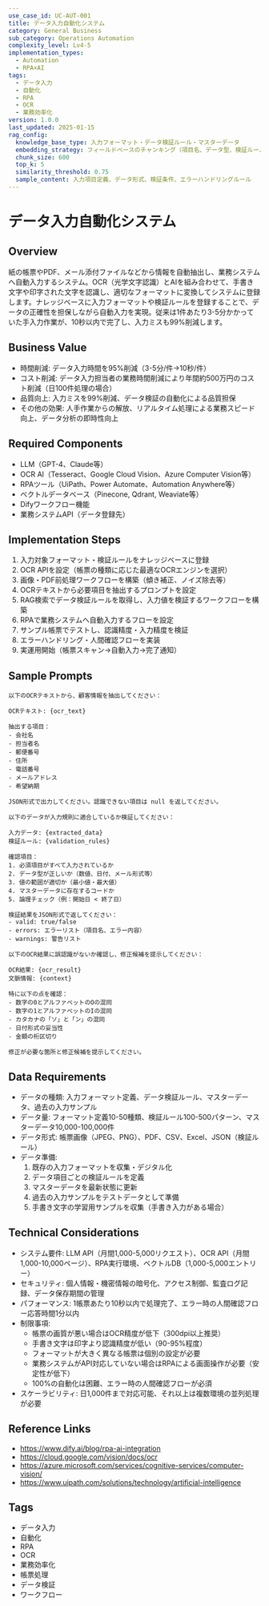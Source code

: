 ```yaml
---
use_case_id: UC-AUT-001
title: データ入力自動化システム
category: General Business
sub_category: Operations Automation
complexity_level: Lv4-5
implementation_types:
  - Automation
  - RPA×AI
tags:
  - データ入力
  - 自動化
  - RPA
  - OCR
  - 業務効率化
version: 1.0.0
last_updated: 2025-01-15
rag_config:
  knowledge_base_type: 入力フォーマット・データ検証ルール・マスターデータ
  embedding_strategy: フィールドベースのチャンキング（項目名、データ型、検証ルール）
  chunk_size: 600
  top_k: 5
  similarity_threshold: 0.75
  sample_content: 入力項目定義、データ形式、検証条件、エラーハンドリングルール
---
```


# データ入力自動化システム

## Overview

紙の帳票やPDF、メール添付ファイルなどから情報を自動抽出し、業務システムへ自動入力するシステム。OCR（光学文字認識）とAIを組み合わせて、手書き文字や印字された文字を認識し、適切なフォーマットに変換してシステムに登録します。ナレッジベースに入力フォーマットや検証ルールを登録することで、データの正確性を担保しながら自動入力を実現。従来は1件あたり3-5分かかっていた手入力作業が、10秒以内で完了し、入力ミスも99%削減します。

## Business Value

- 時間削減: データ入力時間を95%削減（3-5分/件→10秒/件）
- コスト削減: データ入力担当者の業務時間削減により年間約500万円のコスト削減（日100件処理の場合）
- 品質向上: 入力ミスを99%削減、データ検証の自動化による品質担保
- その他の効果: 人手作業からの解放、リアルタイム処理による業務スピード向上、データ分析の即時性向上

## Required Components

- LLM（GPT-4、Claude等）
- OCR AI（Tesseract、Google Cloud Vision、Azure Computer Vision等）
- RPAツール（UiPath、Power Automate、Automation Anywhere等）
- ベクトルデータベース（Pinecone, Qdrant, Weaviate等）
- Difyワークフロー機能
- 業務システムAPI（データ登録先）

## Implementation Steps

1. 入力対象フォーマット・検証ルールをナレッジベースに登録
2. OCR APIを設定（帳票の種類に応じた最適なOCRエンジンを選択）
3. 画像・PDF前処理ワークフローを構築（傾き補正、ノイズ除去等）
4. OCRテキストから必要項目を抽出するプロンプトを設定
5. RAG検索でデータ検証ルールを取得し、入力値を検証するワークフローを構築
6. RPAで業務システムへ自動入力するフローを設定
7. サンプル帳票でテストし、認識精度・入力精度を検証
8. エラーハンドリング・人間確認フローを実装
9. 実運用開始（帳票スキャン→自動入力→完了通知）

## Sample Prompts

```
以下のOCRテキストから、顧客情報を抽出してください：

OCRテキスト: {ocr_text}

抽出する項目：
- 会社名
- 担当者名
- 郵便番号
- 住所
- 電話番号
- メールアドレス
- 希望納期

JSON形式で出力してください。認識できない項目は null を返してください。
```

```
以下のデータが入力規則に適合しているか検証してください：

入力データ: {extracted_data}
検証ルール: {validation_rules}

確認項目：
1. 必須項目がすべて入力されているか
2. データ型が正しいか（数値、日付、メール形式等）
3. 値の範囲が適切か（最小値・最大値）
4. マスターデータに存在するコードか
5. 論理チェック（例：開始日 < 終了日）

検証結果をJSON形式で返してください：
- valid: true/false
- errors: エラーリスト（項目名、エラー内容）
- warnings: 警告リスト
```

```
以下のOCR結果に誤認識がないか確認し、修正候補を提示してください：

OCR結果: {ocr_result}
文脈情報: {context}

特に以下の点を確認：
- 数字の0とアルファベットのOの混同
- 数字の1とアルファベットのIの混同
- カタカナの「ソ」と「ン」の混同
- 日付形式の妥当性
- 金額の桁区切り

修正が必要な箇所と修正候補を提示してください。
```

## Data Requirements

- データの種類: 入力フォーマット定義、データ検証ルール、マスターデータ、過去の入力サンプル
- データ量: フォーマット定義10-50種類、検証ルール100-500パターン、マスターデータ10,000-100,000件
- データ形式: 帳票画像（JPEG、PNG）、PDF、CSV、Excel、JSON（検証ルール）
- データ準備:
  1. 既存の入力フォーマットを収集・デジタル化
  2. データ項目ごとの検証ルールを定義
  3. マスターデータを最新状態に更新
  4. 過去の入力サンプルをテストデータとして準備
  5. 手書き文字の学習用サンプルを収集（手書き入力がある場合）

## Technical Considerations

- システム要件: LLM API（月間1,000-5,000リクエスト）、OCR API（月間1,000-10,000ページ）、RPA実行環境、ベクトルDB（1,000-5,000エントリー）
- セキュリティ: 個人情報・機密情報の暗号化、アクセス制御、監査ログ記録、データ保存期間の管理
- パフォーマンス: 1帳票あたり10秒以内で処理完了、エラー時の人間確認フロー応答時間1分以内
- 制限事項:
  - 帳票の画質が悪い場合はOCR精度が低下（300dpi以上推奨）
  - 手書き文字は印字より認識精度が低い（90-95%程度）
  - フォーマットが大きく異なる帳票は個別の設定が必要
  - 業務システムがAPI対応していない場合はRPAによる画面操作が必要（安定性が低下）
  - 100%の自動化は困難、エラー時の人間確認フローが必須
- スケーラビリティ: 日1,000件まで対応可能、それ以上は複数環境の並列処理が必要

## Reference Links

- https://www.dify.ai/blog/rpa-ai-integration
- https://cloud.google.com/vision/docs/ocr
- https://azure.microsoft.com/services/cognitive-services/computer-vision/
- https://www.uipath.com/solutions/technology/artificial-intelligence

## Tags

- データ入力
- 自動化
- RPA
- OCR
- 業務効率化
- 帳票処理
- データ検証
- ワークフロー
